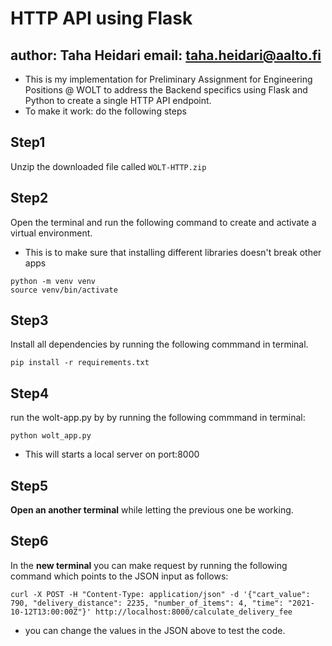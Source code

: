 # HTTP API using Flask
author: Taha Heidari
email: taha.heidari@aalto.fi
---

+ This is my implementation for Preliminary Assignment for Engineering Positions @ WOLT to address the Backend specifics using Flask and Python to create a single HTTP API endpoint.
+ To make it work: do the following steps  

## Step1
Unzip the downloaded file called `WOLT-HTTP.zip`

## Step2
Open the terminal and run the following command to create and activate a virtual environment.
+ This is to make sure that installing different libraries doesn't break other apps

```shell
python -m venv venv
source venv/bin/activate
```

## Step3
Install all dependencies by running the following commmand in terminal.

```shell
pip install -r requirements.txt
```

## Step4
run the wolt-app.py by by running the following commmand in terminal:

```shell
python wolt_app.py
```
+ This will starts a local server on port:8000

## Step5
**Open an another terminal** while letting the previous one be working.

## Step6
In the **new terminal** you can make request by running the following command which points to the JSON input as follows:

```shell
curl -X POST -H "Content-Type: application/json" -d '{"cart_value": 790, "delivery_distance": 2235, "number_of_items": 4, "time": "2021-10-12T13:00:00Z"}' http://localhost:8000/calculate_delivery_fee
```
+ you can change the values in the JSON above to test the code.

